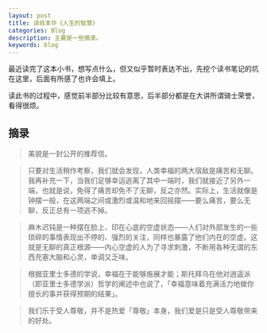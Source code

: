 ```yaml
---
layout: post
title: 读叔本华《人生的智慧》
categories: Blog
description: 主要是一些摘录。
keywords: blog
---
```


最近读完了这本小书，想写点什么，但又似乎暂时表达不出，先挖个读书笔记的坑在这里，后面有所感了也许会填上。

读此书的过程中，感觉前半部分比较有意思，后半部分都是在大讲所谓骑士荣誉，看得很烦。

## 摘录

> 美貌是一封公开的推荐信。

> 只要对生活稍作考察，我们就会发现，人类幸福的两大宿敌是痛苦和无聊。我再补充一下，当我们足够幸运逃离了其中一端时，我们就接近了另外一端，也就是说，免得了痛苦却免不了无聊，反之亦然。实际上，生活就像是钟摆一般，在这两端之间或激烈或温和地来回摇摆——要么痛苦，要么无聊，反正总有一项逃不掉。

> 麻木迟钝是一种摆在脸上、印在心底的空虚状态——人们对外部发生的一些琐碎的事情表现出不停的、强烈的关注，同样也暴露了他们内在的空虚。这就是无聊的真正根源——内心空虚的人为了寻求刺激，不断用各种无谓的东西充塞大脑和心灵，单调又乏味。

> 根据亚里士多德的学说，幸福在于能够施展才能；斯托拜乌在他对逍遥派（即亚里士多德学派）哲学的阐述中也说了，「幸福意味着充满活力地做你擅长的事并获得预期的结果」。

> 我们乐于受人尊敬，并不是热爱「尊敬」本身，我们爱是只是受人尊敬带来的好处。
